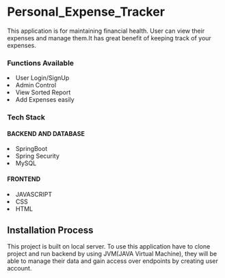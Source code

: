 # Personal_Expense_Tracker
<p>This application is for maintaining financial health. User can view their expenses and manage them.It has great benefit of keeping track of your expenses.</p>
<h3>Functions Available</h3>
<li>User Login/SignUp</li>
<li>Admin Control</li>
<li>View Sorted Report</li>
<li>Add Expenses easily</li>
<h3>Tech Stack</h3>
<h4>BACKEND AND DATABASE</h4>
<li>SpringBoot</li>
<li>Spring Security</li>
<li>MySQL</li>
<h4>FRONTEND</h4>
<li>JAVASCRIPT</li>
<li>CSS</li>
<li>HTML</li>

<h2>Installation Process</h2>
This project is built on local server. To use this application have to clone project and run backend by using JVM(JAVA Virtual Machine), they will be able to manage their data and gain access over endpoints by creating user account.
